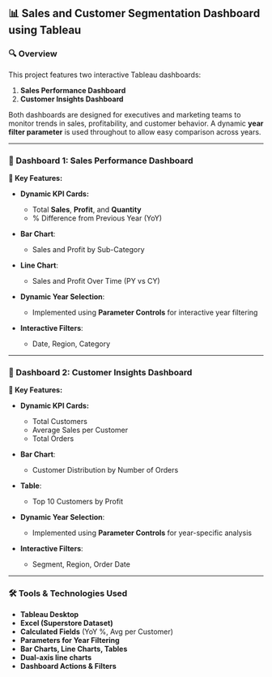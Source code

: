 ## 📊 Sales and Customer Segmentation Dashboard using Tableau

### 🔍 Overview

This project features two interactive Tableau dashboards:

1. **Sales Performance Dashboard**
2. **Customer Insights Dashboard**

Both dashboards are designed for executives and marketing teams to monitor trends in sales, profitability, and customer behavior. A dynamic **year filter parameter** is used throughout to allow easy comparison across years.

---

### 📌 Dashboard 1: Sales Performance Dashboard

**🔹 Key Features:**

* **Dynamic KPI Cards:**

  * Total **Sales**, **Profit**, and **Quantity**
  * % Difference from Previous Year (YoY)
* **Bar Chart**:

  * Sales and Profit by Sub-Category
* **Line Chart**:

  * Sales and Profit Over Time (PY vs CY)
* **Dynamic Year Selection**:

  * Implemented using **Parameter Controls** for interactive year filtering
* **Interactive Filters**:

  * Date, Region, Category

---

### 📌 Dashboard 2: Customer Insights Dashboard

**🔹 Key Features:**

* **Dynamic KPI Cards:**

  * Total Customers
  * Average Sales per Customer
  * Total Orders
* **Bar Chart**:

  * Customer Distribution by Number of Orders
* **Table**:

  * Top 10 Customers by Profit
* **Dynamic Year Selection**:

  * Implemented using **Parameter Controls** for year-specific analysis
* **Interactive Filters**:

  * Segment, Region, Order Date

---

### 🛠️ Tools & Technologies Used

* **Tableau Desktop**
* **Excel (Superstore Dataset)**
* **Calculated Fields** (YoY %, Avg per Customer)
* **Parameters for Year Filtering**
* **Bar Charts, Line Charts, Tables**
* **Dual-axis line charts**
* **Dashboard Actions & Filters**

